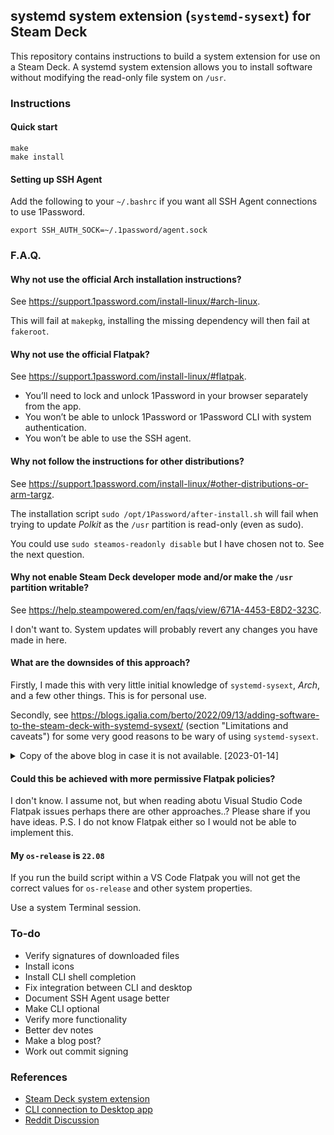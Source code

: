 ## systemd system extension (`systemd-sysext`) for Steam Deck

This repository contains instructions to build a system extension for use on a Steam Deck.
A systemd system extension allows you to install software without modifying the read-only file system on `/usr`.

### Instructions

#### Quick start

```shell
make
make install
```

#### Setting up SSH Agent

Add the following to your `~/.bashrc` if you want all SSH Agent connections to use 1Password.

```shell
export SSH_AUTH_SOCK=~/.1password/agent.sock
```


### F.A.Q.

#### Why not use the official Arch installation instructions?

See https://support.1password.com/install-linux/#arch-linux.

This will fail at `makepkg`, installing the missing dependency will then fail at `fakeroot`.

#### Why not use the official Flatpak?

See https://support.1password.com/install-linux/#flatpak.

-   You’ll need to lock and unlock 1Password in your browser separately from the app.
-   You won’t be able to unlock 1Password or 1Password CLI with system authentication.
-   You won’t be able to use the SSH agent.

#### Why not follow the instructions for other distributions?

See https://support.1password.com/install-linux/#other-distributions-or-arm-targz.

The installation script `sudo /opt/1Password/after-install.sh` will fail when trying to update _Polkit_ as the `/usr` partition is read-only (even as sudo).

You could use `sudo steamos-readonly disable` but I have chosen not to. See the next question.

#### Why not enable Steam Deck developer mode and/or make the `/usr` partition writable?

See https://help.steampowered.com/en/faqs/view/671A-4453-E8D2-323C.

I don't want to. System updates will probably revert any changes you have made in here.

#### What are the downsides of this approach?

Firstly, I made this with very little initial knowledge of `systemd-sysext`, _Arch_, and a few other things. This is for personal use.

Secondly, see https://blogs.igalia.com/berto/2022/09/13/adding-software-to-the-steam-deck-with-systemd-sysext/ (section "Limitations and caveats") for some very good reasons to be wary of using `systemd-sysext`.

<details>
<summary>Copy of the above blog in case it is not available. [2023-01-14]</summary>

> Using extensions is easy (you put them in the directory and voilà!). However, creating extensions is not necessarily always easy. To begin with, any libraries, files, etc., that your extensions may need should be either present in the root filesystem or provided by the extension itself. You may need to combine files from different sources or packages into a single extension, or compile them yourself.
>
> In particular, if the extension contains binaries they should probably come from the Steam Deck repository or they should be built to work with those packages. If you need to build your own binaries then having a SteamOS virtual machine can be handy. There you can install all development files and also test that everything works as expected. One could also create a Steam Deck SDK extension with all the necessary files to develop directly on the Deck 🙂
>
> Extensions are not distribution packages, they don’t have dependency information and therefore they should be self-contained. They also lack triggers and other features available in packages. For desktop applications I still recommend using a system like Flatpak when possible.
>
> Extensions are tied to a particular version of the OS and, as explained above, the ID and VERSION_ID of each extension must match the values from /etc/os-release. If the fields don’t match then the extension will be ignored. This is to be expected because there’s no guarantee that a particular extension is going to work with a different version of the OS. This can happen after a system update. In the best case one simply needs to update the extension’s VERSION_ID, but in some cases it might be necessary to create the extension again with different/updated files.
>
> Extensions only install files in /usr and /opt. Any other file in the image will be ignored. This can be a problem if a particular piece of software needs files in other directories.
>
> When extensions are enabled the /usr and /opt directories become read-only because they are now part of an overlayfs. They will remain read-only even if you run steamos-readonly disable !!. If you really want to make the rootfs read-write you need to disable the extensions (systemd-sysext unmerge) first.
>
> Unlike Flatpak or Podman (including toolbox / distrobox), this is (by design) not meant to isolate the contents of the extension from the rest of the system, so you should be careful with what you’re installing. On the other hand, this lack of isolation makes systemd-sysext better suited to some use cases than those container-based systems.

</details>

#### Could this be achieved with more permissive Flatpak policies?

I don't know. I assume not, but when reading abotu Visual Studio Code Flatpak issues perhaps there are other approaches..? Please share if you have ideas. P.S. I do not know Flatpak either so I would not be able to implement this.

#### My `os-release` is `22.08`

If you run the build script within a VS Code Flatpak you will not get the correct values for `os-release` and other system properties.

Use a system Terminal session.

### To-do

-   Verify signatures of downloaded files
-   Install icons
-   Install CLI shell completion
-   Fix integration between CLI and desktop
-   Document SSH Agent usage better
-   Make CLI optional
-   Verify more functionality
-   Better dev notes
-   Make a blog post?
-   Work out commit signing

### References

-   [Steam Deck system extension](https://blogs.igalia.com/berto/2022/09/13/adding-software-to-the-steam-deck-with-systemd-sysext/)
-   [CLI connection to Desktop app](https://1password.community/discussion/128029/can-not-connect-to-desktop-app)
-   [Reddit Discussion](https://www.reddit.com/r/1Password/comments/vz5pqb/possible_to_install_on_steam_deck/)
